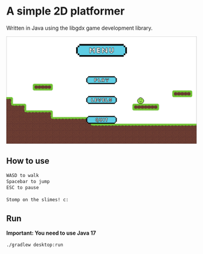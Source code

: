 # A simple 2D platformer
Written in Java using the libgdx game development library.

![start menu](platformer.png)

## How to use
```
WASD to walk  
Spacebar to jump  
ESC to pause

Stomp on the slimes! c:
```
## Run
**Important: You need to use Java 17**
```
./gradlew desktop:run

```
